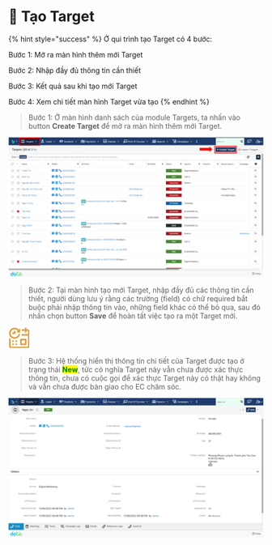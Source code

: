 # 🎯 Tạo Target

{% hint style="success" %}
Ở qui trình tạo Target có 4 bước:

Bước 1: Mở ra màn hình thêm mới Target

Bước 2: Nhập đầy đủ thông tin cần thiết

Bước 3: Kết quả sau khi tạo mới Target

Bước 4: Xem chi tiết màn hình Target vừa tạo
{% endhint %}

> Bước 1: Ở màn hình danh sách của module Targets, ta nhấn vào button **Create Target** để mở ra màn hình thêm mới Target.

![](<../../.gitbook/assets/image (118) (1).png>)

> Bước 2: Tại màn hình tạo mới Target, nhập đầy đủ các thông tin cần thiết, người dùng lưu ý rằng các trường (field) có chữ required bắt buộc phải nhập thông tin vào, những field khác có thể bỏ qua, sau đó nhấn chọn button **Save** để hoàn tất việc tạo ra một Target mới.

![](<../../.gitbook/assets/image (107) (1) (1).png>)

> Bước 3: Hệ thống hiển thị thông tin chi tiết của Target được tạo ở trạng thái <mark style="color:green;">**New**</mark>, tức có nghĩa Target này vẫn chưa được xác thực thông tin, chưa có cuộc gọi để xác thực Target này có thật hay không và vẫn chưa được bàn giao cho EC chăm sóc.

![](<../../.gitbook/assets/image (119) (1).png>)

